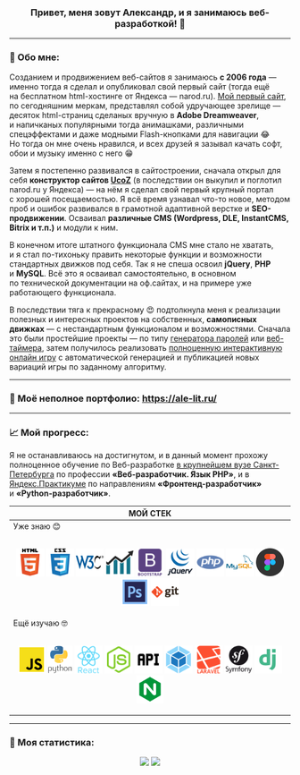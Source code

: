 <div align="center"> 
  
### Привет, меня зовут Александр, и&nbsp;я&nbsp;занимаюсь веб-разработкой! 👋   
</div>

---

### 📝 Обо мне:

Созданием и&nbsp;продвижением веб-сайтов я&nbsp;занимаюсь **с&nbsp;2006 года**&nbsp;&mdash; именно тогда я&nbsp;сделал и&nbsp;опубликовал свой первый сайт (тогда ещё на&nbsp;бесплатном html-хостинге от&nbsp;Яндекса&nbsp;&mdash; narod.ru). [Мой первый сайт](https://github.com/ale-lit/ale-lit/blob/main/images/first-site.jpg "Скриншот главной страницы. Слабонервным не смотреть! )"), по&nbsp;сегодняшним меркам, представлял собой удручающее зрелище&nbsp;&mdash; десяток html-страниц сделаных вручную в&nbsp;**Adobe Dreamweaver**, и&nbsp;напичканых популярными тогда анимашками, различными спецэффектами и&nbsp;даже модными Flash-кнопками для навигации 😂 Но&nbsp;тогда он&nbsp;мне очень нравился, и&nbsp;всех друзей я&nbsp;зазывал качать софт, обои и&nbsp;музыку именно с&nbsp;него 😁

Затем я&nbsp;постепенно развивался в&nbsp;сайтостроении, сначала открыл для себя **конструктор сайтов [UcoZ](https://www.ucoz.ru/)** (в&nbsp;последствии он&nbsp;выкупил и&nbsp;поглотил narod.ru у&nbsp;Яндекса)&nbsp;&mdash; на&nbsp;нём я&nbsp;сделал свой первый крупный портал с&nbsp;хорошей посещаемостью. Я всё время узнавал что-то новое, методом проб и&nbsp;ошибок развивался в&nbsp;грамотной адаптивной верстке и&nbsp;**SEO-продвижении**. Осваивал **различные CMS (Wordpress, DLE, InstantCMS, Bitrix и&nbsp;т.п.)** и&nbsp;модули к&nbsp;ним.

В&nbsp;конечном итоге штатного функционала CMS мне стало не&nbsp;хватать, и&nbsp;я&nbsp;стал по-тихоньку править некоторые функции и&nbsp;возможности стандартных движков под себя. Так я&nbsp;не&nbsp;спеша освоил **jQuery**, **PHP** и&nbsp;**MySQL**. Всё это я&nbsp;осваивал самостоятельно, в&nbsp;основном по&nbsp;технической документации на&nbsp;оф.сайтах, и&nbsp;на&nbsp;примере уже работающего функционала.

В&nbsp;последствии тяга к&nbsp;прекрасному 😍 подтолкнула меня к&nbsp;реализации полезных и&nbsp;интересных проектов на&nbsp;собственных, **самописных движках**&nbsp;&mdash; с&nbsp;нестандартным функционалом и&nbsp;возможностями. Сначала это были простейшие проекты&nbsp;&mdash; по&nbsp;типу [генератора паролей](https://webutils.ru/tools/passgen/) или [веб-таймера](https://webutils.ru/tools/timer/), затем получилось реализовать [полноценную интерактивную онлайн игру](http://freesudoku.ru/) с&nbsp;автоматической генерацией и&nbsp;публикацией новых вариаций игры по&nbsp;заданному алгоритму.

---

### 🤩 Моё неполное портфолио: https://ale-lit.ru/

---

### 📈 Мой прогресс:

Я&nbsp;не&nbsp;останавливаюсь на&nbsp;достигнутом, и&nbsp;в&nbsp;данный момент прохожу полноценное обучение по&nbsp;Веб-разработке [в&nbsp;крупнейшем вузе Санкт-Петербурга](https://www.spbstu.ru/ "&laquo;ПОЛИТЕХ&raquo;") по&nbsp;профессии **&laquo;Веб-разработчик. Язык PHP&raquo;**, и&nbsp;в [Яндекс.Практикуме](https://practicum.yandex.ru/ "Сервис онлайн-образования от Яндекса") по&nbsp;направлениям **&laquo;Фронтенд-разработчик&raquo;** и&nbsp;**&laquo;Python-разработчик&raquo;**.

<div align="center">
  
| **МОЙ СТЕК** |
| --- |
| Уже знаю 😊<br><br><p align="center"><img src="https://github.com/ale-lit/ale-lit/blob/main/icons/html.svg" alt="HTML5" title="HTML5" height="50"> <img src="https://github.com/ale-lit/ale-lit/blob/main/icons/css.svg" alt="CSS3" title="CSS3" height="50"> <img src="https://github.com/ale-lit/ale-lit/blob/main/icons/w3c.svg" alt="W3C Validator" title="Валидная кроссбраузерная вёрстка" height="50"> <img src="https://github.com/ale-lit/ale-lit/blob/main/icons/seo3.svg" alt="SEO оптимизация и продвижение" title="SEO оптимизация и продвижение" height="50"> <img src="https://github.com/ale-lit/ale-lit/blob/main/icons/bootstrap.svg" alt="Bootstrap" title="Bootstrap" height="50"> <img src="https://github.com/ale-lit/ale-lit/blob/main/icons/jquery.svg" alt="jQuery" title="jQuery" height="50"> <img src="https://github.com/ale-lit/ale-lit/blob/main/icons/php.svg" alt="PHP" title="PHP" height="50"> <img src="https://github.com/ale-lit/ale-lit/blob/main/icons/mysql.svg" alt="MySQL" title="MySQL" height="50"> <img src="https://github.com/ale-lit/ale-lit/blob/main/icons/figma.svg" alt="Figma" title="Figma" height="50"> <img src="https://github.com/ale-lit/ale-lit/blob/main/icons/photoshop.svg" alt="Adobe Photoshop" title="Adobe Photoshop" height="50"> <img src="https://github.com/ale-lit/ale-lit/blob/main/icons/git.svg" alt="Git" title="Git" height="50"></p>
Ещё изучаю 🤓<br><br><p align="center"><img src="https://github.com/ale-lit/ale-lit/blob/main/icons/js.svg" alt="JavaScript" title="JavaScript" height="50"> <img src="https://github.com/ale-lit/ale-lit/blob/main/icons/python.svg" alt="Python" title="Python" height="50"> <img src="https://github.com/ale-lit/ale-lit/blob/main/icons/react.svg" alt="React" title="React" height="50"> <img src="https://github.com/ale-lit/ale-lit/blob/main/icons/nodejs.svg" alt="NodeJS" title="NodeJS" height="50"> <img src="https://github.com/ale-lit/ale-lit/blob/main/icons/api.svg" alt="API" title="API" height="50"> <img src="https://github.com/ale-lit/ale-lit/blob/main/icons/webpack.svg" alt="WebPack" title="WebPack" height="50"> <img src="https://github.com/ale-lit/ale-lit/blob/main/icons/laravel2.svg" alt="Laravel" title="Laravel" height="50"> <img src="https://github.com/ale-lit/ale-lit/blob/main/icons/symfony.svg" alt="Symfony" title="Symfony" height="50"> <img src="https://github.com/ale-lit/ale-lit/blob/main/icons/django.svg" alt="Django" title="Django" height="50"> <img src="https://github.com/ale-lit/ale-lit/blob/main/icons/nginx.svg" alt="Nginx" title="Nginx" height="50"></p> |  
</div>

---
 
### 🥇 Моя статистика:
<div align="center"> 
<img src="https://github-readme-stats.vercel.app/api?username=ale-lit&hide=contribs&show_icons=true&border_color=c2cad0" height="140"> <img src="https://github-readme-stats.vercel.app/api/top-langs/?username=ale-lit&layout=compact&border_color=d0d7de" height="140">
</div>
